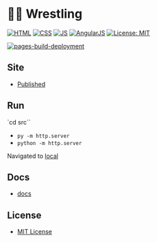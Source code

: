 # 🤼‍♂️ Wrestling

[![HTML](https://img.shields.io/badge/HTML-E34F26?style=for-the-badge&logo=html5&logoColor=white)](https://developer.mozilla.org/en-US/docs/Learn/Getting_started_with_the_web/HTML_basics)
[![CSS](https://img.shields.io/badge/CSS-1572B6?&style=for-the-badge&logo=css3&logoColor=white)](https://developer.mozilla.org/en-US/docs/Web/CSS)
[![JS](https://img.shields.io/badge/JavaScript-323330?style=for-the-badge&logo=javascript&logoColor=F7DF1E)](https://developer.mozilla.org/en-US/docs/Web/JavaScript)
[![AngularJS](https://img.shields.io/badge/AngularJS-E23237?style=for-the-badge&logo=angularjs&logoColor=white)](https://angularjs.org/)
[![License: MIT](https://img.shields.io/badge/License-MIT-lightgrey.svg?style=for-the-badge)](https://opensource.org/licenses/MIT)

[![pages-build-deployment](https://github.com/AlexHedley/wrestling/actions/workflows/pages/pages-build-deployment/badge.svg)](https://github.com/AlexHedley/wrestling/actions/workflows/pages/pages-build-deployment)

<!-- ![Wrestling](images/wrestling.jpg "Wrestling") -->

## Site

- [Published](https://alexhedley.github.io/wrestling)

## Run

`cd src``

- `py -m http.server`
- `python -m http.server`

Navigated to [local](http://localhost:8000/)

## Docs

- [docs](docs/README.md)

## License

- [MIT License](LICENSE)

